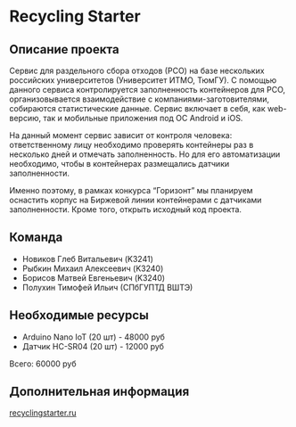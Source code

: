 # Recycling Starter

## Описание проекта

Сервис для раздельного сбора отходов (РСО) на базе нескольких российских университетов (Университет ИТМО, ТюмГУ). С помощью данного сервиса контролируется заполненность контейнеров для РСО, организовывается взаимодействие с компаниями-заготовителями, собираются статистические данные. Сервис включает в себя, как web-версию, так и мобильные приложения под ОС Android и iOS.

На данный момент сервис зависит от контроля человека: ответственному лицу необходимо проверять контейнеры раз в несколько дней и отмечать заполненность. Но для его автоматизации необходимо, чтобы в контейнерах размещались датчики заполненности.

Именно поэтому, в рамках конкурса “Горизонт” мы планируем оснастить корпус на Биржевой линии контейнерами с датчиками заполненности. Кроме того, открыть исходный код проекта.

## Команда

* Новиков Глеб Витальевич (K3241)
* Рыбкин Михаил Алексеевич (K3240)
* Борисов Матвей Евгеньевич (K3240)
* Полухин Тимофей Ильич (СПбГУПТД ВШТЭ)

## Необходимые ресурсы

* Arduino Nano IoT (20 шт) - 48000 руб
* Датчик HC-SR04 (20 шт) - 12000 руб

Всего: 60000 руб

## Дополнительная информация

[recyclingstarter.ru](https://recyclingstarter.ru/)
